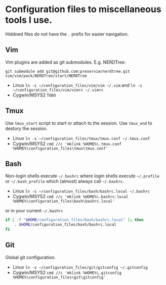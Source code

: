 # Configuration files to miscellaneous tools I use.
Hiddned files do not have the `.` prefix for easier navigation.

## Vim
Vim plugins are added as git submodules. E.g. NERDTree:

`git submodule add git@github.com:preservim/nerdtree.git vim/vim/pack/NERDTree/start/NERDTree`

 * Linux `ln -s ~/configuration_files/vim/vim ~/.vim` and `ln -s ~/configuration_files/vim/vimrc ~/.vimrc`
 * Cygwin/MSYS2 `TODO`
     
## Tmux
Use `tmux_start` script to start or attach to the session. Use `tmux_end` to destory the session.

 * Linux `ln -s ~/configuration_files/tmux/tmux.conf ~/.tmux.conf`
 * Cygwin/MSYS2 `cmd //c 'mklink %HOME%\.tmux.conf %HOME%\configuration_files\tmux\tmux.conf'`

## Bash
Non-login shells execute `~/.bashrc` where login shells
execute `~/.profile` or `~/.bash_profile` which (almost) always call `~/.bashrc`.

 * Linux `ln -s ~/configuration_files/bash/bashrc.local ~/.bashrc`
 * Cygwin/MSYS2 `cmd //c 'mklink %HOME%\.bashrc.local %HOME%\configuration_files\bash\bashrc.local'`

or in your current `~/.bashrc`
```bash
if [ -f "$HOME/configuration_files/bash/bashrc.local" ]; then
    . $HOME/configuration_files/bash/bashrc.local
fi
```
## Git
Global git configuration.

 * Linux `ln -s ~/configuration_files/git/gitconfig ~/.gitconfig`
 * Cygwin/MSYS2 `cmd //c 'mklink %HOME%\.gitconfig %HOME%\configuration_files\git\gitconfig'`

